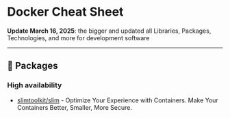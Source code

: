 # Docker Cheat Sheet

**Update March 16, 2025**: the bigger and updated all Libraries, Packages, Technologies, and more for development software

---

## 🚀 Packages

### High availability
- [slimtoolkit/slim](https://github.com/slimtoolkit/slim) - Optimize Your Experience with Containers. Make Your Containers Better, Smaller, More Secure.
